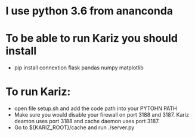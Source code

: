 # I use python 3.6 from ananconda 
# To be able to run Kariz you should install
  - pip install connextion flask pandas numpy matplotlib 
  
# To run Kariz:
  - open file setup.sh and add the code path into your PYTOHN PATH
  - Make sure you would disable your firewall on port 3188 and 3187. Kariz deamon uses port 3188 and cache daemon uses port 3187.
  - Go to ${KARIZ_ROOT}/cache and run ./server.py
  
